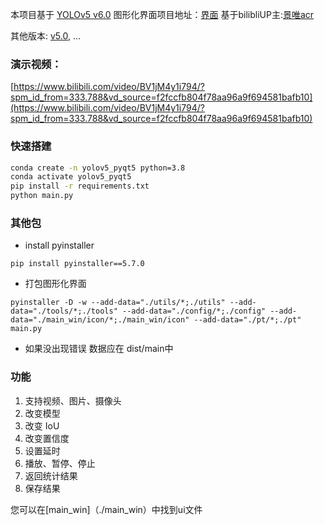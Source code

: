 本项目基于 [YOLOv5 v6.0](https://github.com/ultralytics/yolov5/tree/v6.0)
图形化界面项目地址：[界面](https://github.com/Javacr/PyQt5-YOLOv5)
基于bilibliUP主:[景唯acr](https://space.bilibili.com/34704910)

其他版本: [v5.0](https://github.com/Javacr/PyQt5-YOLOv5/tree/yolov5_v5.0), ...

### 演示视频：
[https://www.bilibili.com/video/BV1jM4y1i794/?spm_id_from=333.788&vd_source=f2fccfb804f78aa96a9f694581bafb10](https://www.bilibili.com/video/BV1jM4y1i794/?spm_id_from=333.788&vd_source=f2fccfb804f78aa96a9f694581bafb10)

### 快速搭建

```bash
conda create -n yolov5_pyqt5 python=3.8
conda activate yolov5_pyqt5
pip install -r requirements.txt
python main.py
```
### 其他包

- install pyinstaller

```
pip install pyinstaller==5.7.0
```

- 打包图形化界面

```
pyinstaller -D -w --add-data="./utils/*;./utils" --add-data="./tools/*;./tools" --add-data="./config/*;./config" --add-data="./main_win/icon/*;./main_win/icon" --add-data="./pt/*;./pt" main.py
```

- 如果没出现错误 数据应在 dist/main中

### 功能

1. 支持视频、图片、摄像头
2. 改变模型
3. 改变 IoU
4. 改变置信度
5. 设置延时
6. 播放、暂停、停止
7. 返回统计结果
8. 保存结果

您可以在[main_win]（./main_win）中找到ui文件



